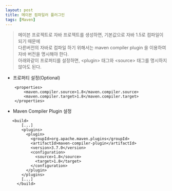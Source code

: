 ```yaml
---
layout: post
title: 메이븐 컴파일러 플러그인
tags: [Maven]
---
```


>메이븐 프로젝트로 자바 프로젝트를 생성하면, 기본값으로 자바 1.5로 컴파일이 되기 때문에   
다른버전의 자바로 컴파일 하기 위해서는 maven compiler plugin 을 이용하여
자바 버전을 명시해야 한다.   
아래와같이 프로퍼티를 설정하면, \<plugin\> 태그와 \<source\> 태그를 명시하지 않아도 된다.

- 프로퍼티 설정(Optional)  
```
    <properties>
        <maven.compiler.source>1.8</maven.compiler.source>
        <maven.compiler.target>1.8</maven.compiler.target>
    </properties>
```

- Maven Compiler Plugin 설정
      
```      
   <build>
       [...]
       <plugins>
         <plugin>
           <groupId>org.apache.maven.plugins</groupId>
           <artifactId>maven-compiler-plugin</artifactId>
           <version>3.7.0</version>
           <configuration>
             <source>1.8</source>
             <target>1.8</target>
           </configuration>
         </plugin>
       </plugins>
       [...]
     </build>
```
